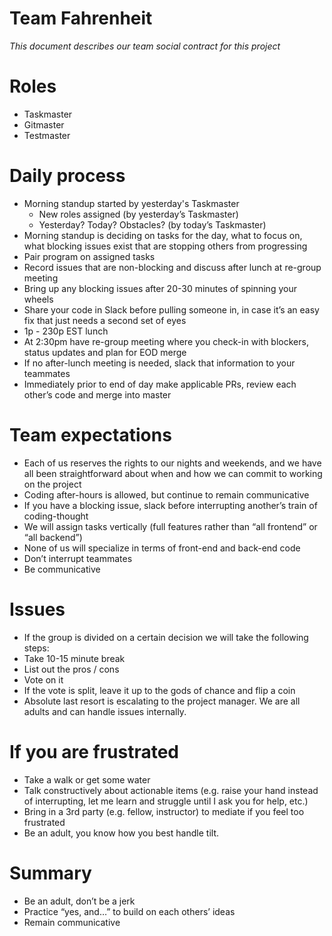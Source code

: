 # Team Fahrenheit

_This document describes our team social contract for this project_

# Roles

- Taskmaster
- Gitmaster
- Testmaster

# Daily process

- Morning standup started by yesterday's Taskmaster
  - New roles assigned (by yesterday’s Taskmaster)
  - Yesterday? Today? Obstacles? (by today’s Taskmaster)
- Morning standup is deciding on tasks for the day, what to focus on, what blocking issues exist that are stopping others from progressing
- Pair program on assigned tasks
- Record issues that are non-blocking and discuss after lunch at re-group meeting
- Bring up any blocking issues after 20-30 minutes of spinning your wheels
- Share your code in Slack before pulling someone in, in case it’s an easy fix that just needs a second set of eyes
- 1p - 230p EST lunch
- At 2:30pm have re-group meeting where you check-in with blockers, status updates and plan for EOD merge
- If no after-lunch meeting is needed, slack that information to your teammates
- Immediately prior to end of day make applicable PRs, review each other’s code and merge into master

# Team expectations

- Each of us reserves the rights to our nights and weekends, and we have all been straightforward about when and how we can commit to working on the project
- Coding after-hours is allowed, but continue to remain communicative
- If you have a blocking issue, slack before interrupting another’s train of coding-thought
- We will assign tasks vertically (full features rather than “all frontend” or “all backend”)
- None of us will specialize in terms of front-end and back-end code
- Don’t interrupt teammates
- Be communicative

# Issues

- If the group is divided on a certain decision we will take the following steps:
- Take 10-15 minute break
- List out the pros / cons
- Vote on it
- If the vote is split, leave it up to the gods of chance and flip a coin
- Absolute last resort is escalating to the project manager. We are all adults and can handle issues internally.

# If you are frustrated

- Take a walk or get some water
- Talk constructively about actionable items (e.g. raise your hand instead of interrupting, let me learn and struggle until I ask you for help, etc.)
- Bring in a 3rd party (e.g. fellow, instructor) to mediate if you feel too frustrated
- Be an adult, you know how you best handle tilt.

# Summary

- Be an adult, don’t be a jerk
- Practice “yes, and…” to build on each others’ ideas
- Remain communicative
